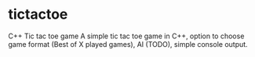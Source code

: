 # tictactoe
C++ Tic tac toe game
A simple tic tac toe game in C++,
option to choose game format (Best of X played games),
AI (TODO),
simple console output.
